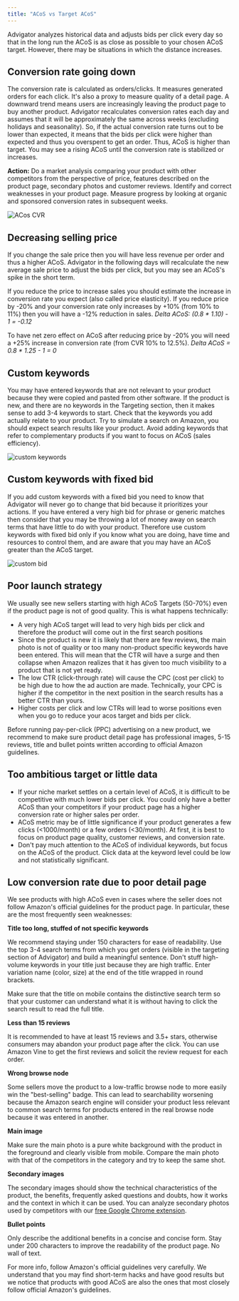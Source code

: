 ```yaml
---
title: "ACoS vs Target ACoS"
---
```


Advigator analyzes historical data and adjusts bids per click every day so that in the long run the ACoS is as close as possible to your chosen ACoS target. 
However, there may be situations in which the distance increases.

## Conversion rate going down
The conversion rate is calculated as orders/clicks. It measures generated orders for each click. It's also a proxy to measure quality of a detail page. 
 A downward trend means users are increasingly leaving the product page to buy another product. 
Advigator recalculates conversion rates each day and assumes that it will be approximately the same across weeks (excluding holidays and seasonality). 
So, if the actual conversion rate turns out to be lower than expected, it means that the bids per click were higher than expected and thus you overspent to get an order. Thus, ACoS is higher than target. 
You may see a rising ACoS until the conversion rate is stabilized or increases.

**Action:** Do a market analysis comparing your product with other competitors from the perspective of price, features described on the product page, secondary photos and customer reviews. Identify and correct weaknesses in your product page. Measure progress by looking at organic and sponsored conversion rates in subsequent weeks.

![ACos CVR](/images/faq/acos/declining_cvr.png)


## Decreasing selling price

If you change the sale price then you will have less revenue per order and thus a higher ACoS. Advigator in the following days will recalculate the new average sale price to adjust the bids per click, but you may see an ACoS's spike in the short term.

If you reduce the price to increase sales you should estimate the increase in conversion rate you expect (also called price elasticity). If you reduce price by -20% and your conversion rate only increases by +10% (from 10% to 11%) then you will have a -12% reduction in sales. *Delta ACoS: (0.8 * 1.10) - 1 = -0.12*

To have net zero effect on ACoS after reducing price by -20% you will need a +25% increase in conversion rate (from CVR 10% to 12.5%). *Delta ACoS = 0.8 * 1.25 - 1 = 0*

## Custom keywords

You may have entered keywords that are not relevant to your product because they were copied and pasted from other software.
If the product is new, and there are no keywords in the Targeting section, then it makes sense to add 3-4 keywords to start. Check that the keywords you add actually relate to your product. Try to simulate a search on Amazon, you should expect search results like your product. 
Avoid adding keywords that refer to complementary products if you want to focus on ACoS (sales efficiency). 

![custom keywords](/images/faq/acos/custom_keywords.png)

## Custom keywords with fixed bid

If you add custom keywords with a fixed bid you need to know that Advigator will never go to change that bid because it prioritizes your actions. 
If you have entered a very high bid for phrase or generic matches then consider that you may be throwing a lot of money away on search terms that have little to do with your product. 
Therefore use custom keywords with fixed bid only if you know what you are doing, have time and resources to control them, and are aware that you may have an ACoS greater than the ACoS target.

![custom bid](/images/faq/acos/custom_bid.png)

## Poor launch strategy

We usually see new sellers starting with high ACoS Targets (50-70%) even if the product page is not of good quality. This is what happens technically:
- A very high ACoS target will lead to very high bids per click and therefore the product will come out in the first search positions
- Since the product is new it is likely that there are few reviews, the main photo is not of quality or too many non-product specific keywords have been entered. This will mean that the CTR will have a surge and then collapse when Amazon realizes that it has given too much visibility to a product that is not yet ready.
- The low CTR (click-through rate) will cause the CPC (cost per click) to be high due to how the ad auction are made. Technically, your CPC is higher if the competitor in the next position in the search results has a better CTR than yours.
- Higher costs per click and low CTRs will lead to worse positions even when you go to reduce your acos target and bids per click.

Before running pay-per-click (PPC) advertising on a new product, we recommend to make sure product detail page has professional images, 5-15 reviews, title and bullet points written according to official Amazon guidelines.

## Too ambitious target or little data
- If your niche market settles on a certain level of ACoS, it is difficult to be competitive with much lower bids per click. You could only have a better ACoS than your competitors if your product page has a higher conversion rate or higher sales per order. 
- ACoS metric may be of little significance if your product generates a few clicks (<1000/month) or a few orders (<30/month). At first, it is best to focus on product page quality, customer reviews, and conversion rate.
- Don't pay much attention to the ACoS of individual keywords, but focus on the ACoS of the product. Click data at the keyword level could be low and not statistically significant.

## Low conversion rate due to poor detail page

We see products with high ACoS even in cases where the seller does not follow Amazon's official guidelines for the product page. In particular, these are the most frequently seen weaknesses:


**Title too long, stuffed of not specific keywords**

We recommend staying under 150 characters for ease of readability. Use the top 3-4 search terms from which you get orders (visible in the targeting section of Advigator) and build a meaningful sentence. Don't stuff high-volume keywords in your title just because they are high traffic. Enter variation name (color, size) at the end of the title wrapped in round brackets. 

Make sure that the title on mobile contains the distinctive search term so that your customer can understand what it is without having to click the search result to read the full title.

**Less than 15 reviews**

It is recommended to have at least 15 reviews and 3.5+ stars, otherwise consumers may abandon your product page after the click. You can use Amazon Vine to get the first reviews and solicit the review request for each order.

**Wrong browse node**

Some sellers move the product to a low-traffic browse node to more easily win the "best-selling" badge.
This can lead to searchability worsening because the Amazon search engine will consider your product less relevant to common search terms for products entered in the real browse node because it was entered in another.

**Main image**

Make sure the main photo is a pure white background with the product in the foreground and clearly visible from mobile. Compare the main photo with that of the competitors in the category and try to keep the same shot.

**Secondary images**

The secondary images should show the technical characteristics of the product, the benefits, frequently asked questions and doubts, how it works and the context in which it can be used.
You can analyze secondary photos used by competitors with our [free Google Chrome extension](https://chrome.google.com/webstore/search/advigator).

**Bullet points**

Only describe the additional benefits in a concise and concise form. Stay under 200 characters to improve the readability of the product page. No wall of text.


For more info, follow Amazon's official guidelines very carefully. We understand that you may find short-term hacks and have good results but we notice that products with good ACoS are also the ones that most closely follow official Amazon's guidelines.